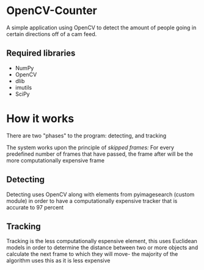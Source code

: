 # OpenCV-Counter

A simple application using OpenCV to detect the amount of people going in certain directions off of a cam feed.

## Required libraries

* NumPy
* OpenCV
* dlib
* imutils
* SciPy

# How it works

There are two "phases" to the program: detecting, and tracking

The system works upon the principle of *skipped frames:* For every predefined number of frames that have passed, the frame after will be the more computationally expensive frame

## Detecting

Detecting uses OpenCV along with elements from pyimagesearch (custom module) in order to have a computationally expensive tracker that is accurate to 97 percent

## Tracking

Tracking is the less computationally espensive element, this uses Euclidean models in order to determine the distance between two or more objects and calculate the next frame to which they will move- the majority of the algorithm uses this as it is less expensive
